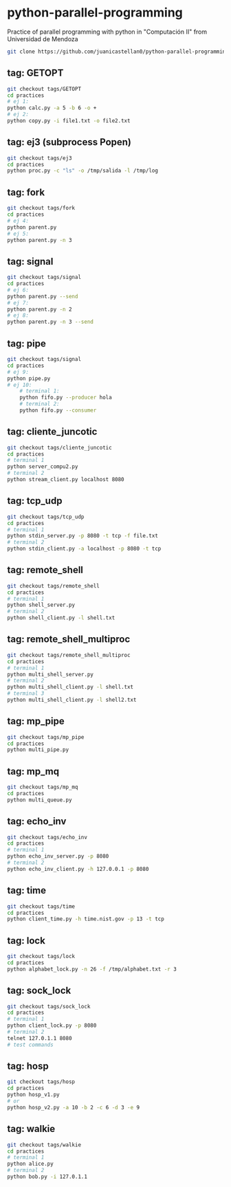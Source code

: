 # python-parallel-programming
Practice of parallel programming with python in "Computación II" from Universidad de Mendoza

```bash
git clone https://github.com/juanicastellan0/python-parallel-programming.git
```

## tag: GETOPT
```bash
git checkout tags/GETOPT
cd practices
# ej 1:
python calc.py -a 5 -b 6 -o +
# ej 2:
python copy.py -i file1.txt -o file2.txt
```

## tag: ej3 (subprocess Popen)
```bash
git checkout tags/ej3
cd practices
python proc.py -c "ls" -o /tmp/salida -l /tmp/log
```

## tag: fork
```bash
git checkout tags/fork
cd practices
# ej 4:
python parent.py
# ej 5:
python parent.py -n 3
```

## tag: signal
```bash
git checkout tags/signal
cd practices
# ej 6:
python parent.py --send
# ej 7:
python parent.py -n 2
# ej 8:
python parent.py -n 3 --send
```

## tag: pipe
```bash
git checkout tags/signal
cd practices
# ej 9:
python pipe.py
# ej 10:
    # terminal 1:
    python fifo.py --producer hola
    # terminal 2:
    python fifo.py --consumer
```

## tag: cliente_juncotic
```bash
git checkout tags/cliente_juncotic
cd practices
# terminal 1
python server_compu2.py
# terminal 2
python stream_client.py localhost 8080
```

## tag: tcp_udp
```bash
git checkout tags/tcp_udp
cd practices
# terminal 1
python stdin_server.py -p 8080 -t tcp -f file.txt
# terminal 2
python stdin_client.py -a localhost -p 8080 -t tcp
```

## tag: remote_shell
```bash
git checkout tags/remote_shell
cd practices
# terminal 1
python shell_server.py
# terminal 2
python shell_client.py -l shell.txt
```

## tag: remote_shell_multiproc
```bash
git checkout tags/remote_shell_multiproc
cd practices
# terminal 1
python multi_shell_server.py
# terminal 2
python multi_shell_client.py -l shell.txt
# terminal 3
python multi_shell_client.py -l shell2.txt
```

## tag: mp_pipe
```bash
git checkout tags/mp_pipe
cd practices
python multi_pipe.py
```

## tag: mp_mq
```bash
git checkout tags/mp_mq
cd practices
python multi_queue.py
```

## tag: echo_inv
```bash
git checkout tags/echo_inv
cd practices
# terminal 1
python echo_inv_server.py -p 8080
# terminal 2
python echo_inv_client.py -h 127.0.0.1 -p 8080
```

## tag: time
```bash
git checkout tags/time
cd practices
python client_time.py -h time.nist.gov -p 13 -t tcp
```

## tag: lock
```bash
git checkout tags/lock
cd practices
python alphabet_lock.py -n 26 -f /tmp/alphabet.txt -r 3
```

## tag: sock_lock
```bash
git checkout tags/sock_lock
cd practices
# terminal 1
python client_lock.py -p 8080
# terminal 2
telnet 127.0.1.1 8080
# test commands
```

## tag: hosp
```bash
git checkout tags/hosp
cd practices
python hosp_v1.py
# or
python hosp_v2.py -a 10 -b 2 -c 6 -d 3 -e 9
```

## tag: walkie
```bash
git checkout tags/walkie
cd practices
# terminal 1
python alice.py
# terminal 2
python bob.py -i 127.0.1.1
```